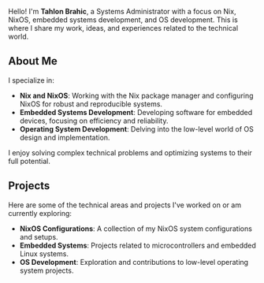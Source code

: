 Hello! I'm **Tahlon Brahic**, a Systems Administrator with a focus on Nix, NixOS, embedded systems development, and OS development. This is where I share my work, ideas, and experiences related to the technical world.

## About Me

I specialize in:

- **Nix and NixOS**: Working with the Nix package manager and configuring NixOS for robust and reproducible systems.
- **Embedded Systems Development**: Developing software for embedded devices, focusing on efficiency and reliability.
- **Operating System Development**: Delving into the low-level world of OS design and implementation.
  
I enjoy solving complex technical problems and optimizing systems to their full potential.

## Projects

Here are some of the technical areas and projects I've worked on or am currently exploring:

- **NixOS Configurations**: A collection of my NixOS system configurations and setups.
- **Embedded Systems**: Projects related to microcontrollers and embedded Linux systems.
- **OS Development**: Exploration and contributions to low-level operating system projects.